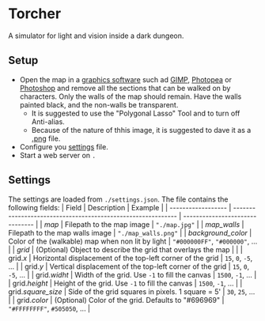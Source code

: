 # Torcher

A simulator for light and vision inside a dark dungeon.

## Setup

- Open the map in a [graphics software](https://en.wikipedia.org/wiki/Graphics_software) such ad [GIMP](https://www.gimp.org/), [Photopea](https://www.photopea.com/) or [Photoshop](https://www.adobe.com/it/products/photoshop/free-trial-download.html) and remove all the sections that can be walked on by characters. Only the walls of the map should remain. Have the walls painted black, and the non-walls be transparent.
  - It is suggested to use the "Polygonal Lasso" Tool and to turn off Anti-alias.
  - Because of the nature of thhis image, it is suggested to dave it as a [.png](https://it.wikipedia.org/wiki/Portable_Network_Graphics) file.
- Configure you [settings](#settings) file.
- Start a web server on `.`

## Settings

The settings are loaded from `./settings.json`. The file contains the following fields:
| Field              | Description                                                  | Example                         |
| ------------------ | ------------------------------------------------------------ | ------------------------------- |
| *map*              | Filepath to the map image                                    | `"./map.jpg"`                   |
| *map_walls*        | Filepath to the map walls image                              | `"./map_walls.png"`             |
| *background_color* | Color of the (walkable) map when non lit by light            | `"#000000FF"`, `"#000000"`, ... |
| *grid*             | (Optional) Object to describe the grid that overlays the map |                                 |
| grid.*x*           | Horizontal displacement of the top-left corner of the grid   | `15`, `0`, `-5`, ...            |
| grid.*y*           | Vertical displacement of the top-left corner of the grid     | `15`, `0`, `-5`, ...            |
| grid.*widht*       | Width of the grid. Use `-1` to fill the canvas               | `1500`, `-1`, ...               |
| grid.*height*      | Height of the grid. Use `-1` to fill the canvas              | `1500`, `-1`, ...               |
| grid.*square_size* | Side of the grid squares in pixels. 1 square = 5'            | `30`, `25`, ...                 |
| grid.*color*       | (Optional) Color of the grid. Defaults to "#696969"          | `"#FFFFFFFF"`, `#505050`, ...   |